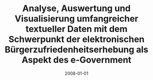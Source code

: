 ---
abstract: ''
authors:
- Elham Rad
date: '2008-01-01'
featured: false
links:
- name: Publik
  url: https://publik.tuwien.ac.at/showentry.php?ID=172125&lang=1
publication_types:
- '7'
publishDate: '2008-01-01'
title: Analyse, Auswertung und Visualisierung umfangreicher textueller Daten mit dem
  Schwerpunkt der elektronischen Bürgerzufriedenheitserhebung als Aspekt des e-Government
url_pdf: ''
---